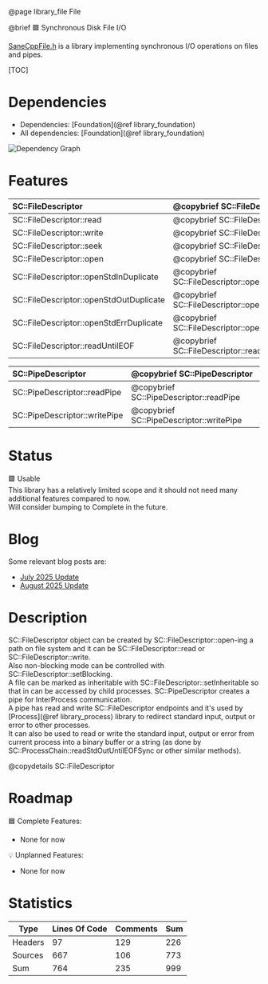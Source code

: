 @page library_file File

@brief 🟩 Synchronous Disk File I/O

[SaneCppFile.h](https://github.com/Pagghiu/SaneCppLibraries/releases/latest/download/SaneCppFile.h) is a library implementing synchronous I/O operations on files and pipes.  

[TOC]

# Dependencies
- Dependencies: [Foundation](@ref library_foundation)
- All dependencies: [Foundation](@ref library_foundation)

![Dependency Graph](File.svg)


# Features
| SC::FileDescriptor                        | @copybrief SC::FileDescriptor                         |
|:------------------------------------------|:------------------------------------------------------|
| SC::FileDescriptor::read                  | @copybrief SC::FileDescriptor::read                   |
| SC::FileDescriptor::write                 | @copybrief SC::FileDescriptor::write                  |
| SC::FileDescriptor::seek                  | @copybrief SC::FileDescriptor::seek                   |
| SC::FileDescriptor::open                  | @copybrief SC::FileDescriptor::open                   |
| SC::FileDescriptor::openStdInDuplicate    | @copybrief SC::FileDescriptor::openStdInDuplicate     |
| SC::FileDescriptor::openStdOutDuplicate   | @copybrief SC::FileDescriptor::openStdOutDuplicate    |
| SC::FileDescriptor::openStdErrDuplicate   | @copybrief SC::FileDescriptor::openStdErrDuplicate    |
| SC::FileDescriptor::readUntilEOF          | @copybrief SC::FileDescriptor::readUntilEOF           |

| SC::PipeDescriptor                | @copybrief SC::PipeDescriptor                 |
|:----------------------------------|:----------------------------------------------|
| SC::PipeDescriptor::readPipe      | @copybrief SC::PipeDescriptor::readPipe       |
| SC::PipeDescriptor::writePipe     | @copybrief SC::PipeDescriptor::writePipe      |

# Status
🟩 Usable  
This library has a relatively limited scope and it should not need many additional features compared to now.   
Will consider bumping to Complete in the future.

# Blog

Some relevant blog posts are:

- [July 2025 Update](https://pagghiu.github.io/site/blog/2025-07-31-SaneCppLibrariesUpdate.html)
- [August 2025 Update](https://pagghiu.github.io/site/blog/2025-08-31-SaneCppLibrariesUpdate.html)

# Description
SC::FileDescriptor object can be created by SC::FileDescriptor::open-ing a path on file system and it can be SC::FileDescriptor::read or SC::FileDescriptor::write.  
Also non-blocking mode can be controlled with SC::FileDescriptor::setBlocking.  
A file can be marked as inheritable with SC::FileDescriptor::setInheritable so that in can be accessed by child processes. 
SC::PipeDescriptor creates a pipe for InterProcess communication.  
A pipe has read and write SC::FileDescriptor endpoints and it's used by [Process](@ref library_process) library to redirect standard input, output or error to other processes.  
It can also be used to read or write the standard input, output or error from current process into a binary buffer or a string (as done by SC::ProcessChain::readStdOutUntilEOFSync or other similar methods).

@copydetails SC::FileDescriptor

# Roadmap

🟦 Complete Features:
- None for now

💡 Unplanned Features:
- None for now

# Statistics
| Type      | Lines Of Code | Comments  | Sum   |
|-----------|---------------|-----------|-------|
| Headers   | 97			| 129		| 226	|
| Sources   | 667			| 106		| 773	|
| Sum       | 764			| 235		| 999	|
